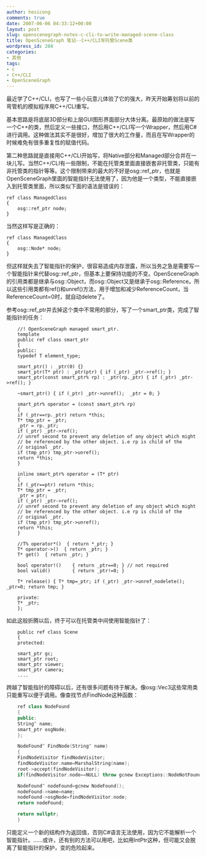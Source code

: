 ```yaml
---
author: hesicong
comments: true
date: 2007-06-06 04:33:12+00:00
layout: post
slug: openscenegraph-notes-c-cli-to-write-managed-scene-class
title: OpenSceneGraph 笔记--C++/CLI写托管Scene类
wordpress_id: 204
categories:
- 其他
tags:
- c
- C++/CLI
- OpenSceneGraph
---
```



最近学了C++/CLI，也写了一些小玩意儿体验了它的强大，昨天开始筹划将以前的弯管机的模拟程序用C++/CLI重写。

基本思路是将底层3D部分和上层GUI图形界面部分大体分离。最原始的做法是写一个C++的类，然后定义一些接口，然后用C++/CLI写一个Wrapper，然后用C#进行调用。这种做法其实不是很好，增加了很大的工作量，而且在写Wrapper的时候难免有很多重复性的赋值代码。

第二种思路就是直接用C++/CLI开始写，将Native部分和Managed部分合并在一块儿写。当然C++/CLI有一些限制，不能在托管类里面直接嵌套非托管类，只能有非托管类的指针等等。这个限制带来的最大的不好是osg::ref_ptr，也就是OpenSceneGraph里面的智能指针无法使用了，因为他是一个类型，不能直接嵌入到托管类里面，所以类似下面的语法是错误的：

```
ref class ManagedClass
{
    osg::ref_ptr node;
}
```
当然这样写是正确的：

```
ref class ManagedClass
{
    osg::Node* node;
}
```
但这样就失去了智能指针的保护，很容易造成内存泄露，所以当务之急是需要写一个智能指针来代替osg::ref_ptr，但基本上要保持功能的不变。OpenSceneGraph的引用类都是继承与osg::Object，而osg::Object又是继承于osg::Reference。所以这些引用类都有ref()和unref()方法，用于增加和减少ReferenceCount，当ReferenceCount=0时，就自动delete了。

参考osg::ref_ptr并去掉这个类中不常用的部分，写了一个smart_ptr类，完成了智能指针的任务：

```
    //! OpenSceneGraph managed smart_ptr.
    template
    public ref class smart_ptr
    {
    public:
    typedef T element_type;

    smart_ptr() : _ptr(0) {}
    smart_ptr(T* ptr) : _ptr(ptr) { if (_ptr) _ptr->ref(); }
    smart_ptr(const smart_ptr% rp) : _ptr(rp._ptr) { if (_ptr) _ptr->ref(); }

    ~smart_ptr() { if (_ptr) _ptr->unref();  _ptr = 0; }

    smart_ptr% operator = (const smart_ptr% rp)
    {
    if (_ptr==rp._ptr) return *this;
    T* tmp_ptr = _ptr;
    _ptr = rp._ptr;
    if (_ptr) _ptr->ref();
    // unref second to prevent any deletion of any object which might
    // be referenced by the other object. i.e rp is child of the
    // original _ptr.
    if (tmp_ptr) tmp_ptr->unref();
    return *this;
    }

    inline smart_ptr% operator = (T* ptr)
    {
    if (_ptr==ptr) return *this;
    T* tmp_ptr = _ptr;
    _ptr = ptr;
    if (_ptr) _ptr->ref();
    // unref second to prevent any deletion of any object which might
    // be referenced by the other object. i.e rp is child of the
    // original _ptr.
    if (tmp_ptr) tmp_ptr->unref();
    return *this;
    }

    //T% operator*()  { return *_ptr; }
    T* operator->()  { return _ptr; }
    T* get()  { return _ptr; }

    bool operator!()    { return _ptr==0; } // not required
    bool valid()        { return _ptr!=0; }

    T* release() { T* tmp=_ptr; if (_ptr) _ptr->unref_nodelete(); _ptr=0; return tmp; }

    private:
    T* _ptr;
    };
```
如此这般折腾以后，终于可以在托管类中间使用智能指针了：

```
    public ref class Scene
    {
    protected:

    smart_ptr gc;
    smart_ptr root;
    smart_ptr viewer;
    smart_ptr camera;
    ....
```
跨越了智能指针的障碍以后，还有很多问题有待于解决。像osg::Vec3这些常用类只能重写以便于调用。像查找节点FindNode这种函数：

``` C++
    ref class NodeFound
    {
    public:
    String^ name;
    smart_ptr osgNode;
    };

    NodeFound^ FindNode(String^ name)
    {
    FindNodeVisitor findNodeVisitor;
    findNodeVisitor.name=MarshalString(name);
    root->accept(findNodeVisitor);
    if(findNodeVisitor.node==NULL) throw gcnew Exceptions::NodeNotFoundExpection();

    NodeFound^ nodeFound=gcnew NodeFound();
    nodeFound->name=name;
    nodeFound->osgNode=findNodeVisitor.node;
    return nodeFound;

    return nullptr;
    }
```
只能定义一个新的结构作为返回值，否则C#语言无法使用，因为它不能解析一个智能指针。……或许，还有别的方法可以用吧，比如用IntPtr这种，但可能又会脱离了智能指针的保护，变的危险起来。
